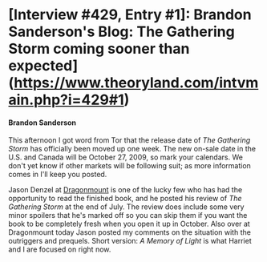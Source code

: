 # [Interview #429, Entry #1]: Brandon Sanderson's Blog: The Gathering Storm coming sooner than expected](https://www.theoryland.com/intvmain.php?i=429#1)

#### Brandon Sanderson

This afternoon I got word from Tor that the release date of
*The Gathering Storm*
has officially been moved up one week. The new on-sale date in the U.S. and Canada will be October 27, 2009, so mark your calendars. We don't yet know if other markets will be following suit; as more information comes in I'll keep you posted.

Jason Denzel at
[Dragonmount](http://www.dragonmount.com/)
is one of the lucky few who has had the opportunity to read the finished book, and he posted his review of
*The Gathering Storm*
at the end of July. The review does include some very minor spoilers that he's marked off so you can skip them if you want the book to be completely fresh when you open it up in October. Also over at Dragonmount today Jason posted my comments on the situation with the outriggers and prequels. Short version:
*A Memory of Light*
is what Harriet and I are focused on right now.

